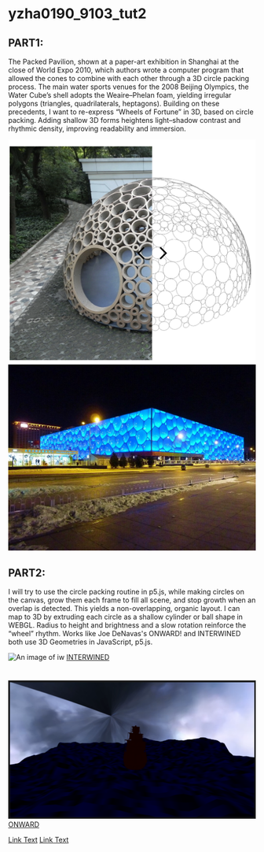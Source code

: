 # yzha0190_9103_tut2

## PART1:
The Packed Pavilion, shown at a paper-art exhibition in Shanghai at the close of World Expo 2010, which authors wrote a computer program that allowed the cones to combine with each other through a 3D circle packing process.
The main water sports venues for the 2008 Beijing Olympics, the Water Cube’s shell adopts the Weaire–Phelan foam, yielding irregular polygons (triangles, quadrilaterals, heptagons). 
Building on these precedents, I want to re-express “Wheels of Fortune” in 3D, based on circle packing. Adding shallow 3D forms heightens light–shadow contrast and rhythmic density, improving readability and immersion.


![An image of PP](readmeImages/PackedPavilion.png)
![An image of BJNA](readmeImages/TheBeijingNationalAquaticsCenter.jpg)


## PART2:
I will try to use the circle packing routine in p5.js, while making circles on the canvas, grow them each frame to fill all scene, and stop growth when an overlap is detected. This yields a non-overlapping, organic layout. I can map to 3D by extruding each circle as a shallow cylinder or ball shape in WEBGL. Radius to height and brightness and a slow rotation reinforce the “wheel” rhythm. Works like Joe DeNavas's ONWARD! and INTERWINED both use 3D Geometries in JavaScript, p5.js.


![An image of iw](readmeImages/Interwined.png)
[INTERWINED](https://openprocessing.org/sketch/2187000)
#
![An image of ow](readmeImages/ONWARD.png)
[ONWARD](https://openprocessing.org/sketch/2152520)

[Link Text](https://thecodingtrain.com/challenges/50-animated-circle-packing)
[Link Text](https://thecodingtrain.com/tracks/webgl/webgl/2-3d-geometries)
